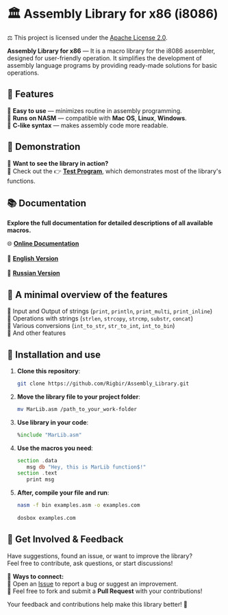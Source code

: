 # 🏛️ Assembly Library for x86 (i8086)

⚖️  This project is licensed under the [Apache License 2.0](LICENSE).

**Assembly Library for x86** — It is a macro library for the i8086 assembler, designed for user-friendly operation. It simplifies the development of assembly language programs by providing ready-made solutions for basic operations. 

## 🚀 Features  
🔹 **Easy to use** — minimizes routine in assembly programming. <br> 
🔹 **Runs on NASM** — compatible with **Mac OS**, **Linux**, **Windows**.  
🔹 **C-like syntax** — makes assembly code more readable. 


## 🔧 Demonstration  
💭 **Want to see the library in action?**  
📌 Check out the 👉 [**Test Program**](https://github.com/Rigbir/Assembly_Library/blob/main/TestLib.asm), which demonstrates most of the library's functions. 


## 📚 Documentation  

**Explore the full documentation for detailed descriptions of all available macros.**  

🌐 [**Online Documentation**](https://rigbir.github.io/Assembly_Library/) <br>
<br> 🔹 [**English Version**](https://github.com/Rigbir/Assembly_Library/blob/main/Documentations/Documentation_EN.md) <br>  
🔹 [**Russian Version**](https://github.com/Rigbir/Assembly_Library/blob/main/Documentations/Documentation_RU.md) <br>  


## 🔧 A minimal overview of the features

📌 Input and Output of strings (`print`, `println`, `print_multi`, `print_inline`) <br>
📌 Operations with strings (`strlen`, `strcopy`, `strcmp`, `substr`, `concat`) <br>
📌 Various conversions (`int_to_str`, `str_to_int`, `int_to_bin`) <br>
📌 And other features

 
## 🚀 Installation and use

1. **Clone this repository**:
   ```sh
   git clone https://github.com/Rigbir/Assembly_Library.git
   ```
2. **Move the library file to your project folder**:
   ```sh
   mv MarLib.asm /path_to_your_work-folder
   ```
3. **Use library in your code**:
   ```asm
   %include "MarLib.asm"
   ```
4. **Use the macros you need**:
   ```asm
   section .data
      msg db "Hey, this is MarLib function$!"
   section .text
      print msg
   ```
5. **After, compile your file and run**:
   ```sh
   nasm -f bin examples.asm -o examples.com 
  
   dosbox examples.com
   ```

## 💬 Get Involved & Feedback  

Have suggestions, found an issue, or want to improve the library?  
Feel free to contribute, ask questions, or start discussions!  

📌 **Ways to connect:**  
🔹 Open an [Issue](https://github.com/Rigbir/Assembly_Library/issues) to report a bug or suggest an improvement.  
🔹 Feel free to fork and submit a **Pull Request** with your contributions!  

Your feedback and contributions help make this library better! 🚀  
